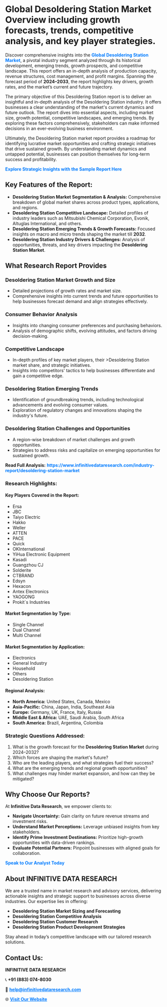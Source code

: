 <h1>Global Desoldering Station Market Overview including growth forecasts, trends, competitive analysis, and key player strategies.</h1>
<p>
Discover comprehensive insights into the 
<a href="https://www.infinitivedataresearch.com/industry-report/desoldering-station-market" rel="dofollow" style="color: #007BFF; text-decoration: none;"><strong>Global Desoldering Station Market</strong></a>, a pivotal industry segment analyzed through its historical development, emerging trends, growth prospects, and competitive landscape. This report offers an in-depth analysis of production capacity, revenue structures, cost management, and profit margins. Spanning the forecast period of <strong>2024–2033</strong>, the report highlights key drivers, growth rates, and the market’s current and future trajectory.
</p>
<p>
The primary objective of this Desoldering Station report is to deliver an insightful and in-depth analysis of the Desoldering Station industry. It offers businesses a clear understanding of the market's current dynamics and future outlook. The report dives into essential aspects, including market size, growth potential, competitive landscapes, and emerging trends. By exploring these factors comprehensively, stakeholders can make informed decisions in an ever-evolving business environment.
</p>
<p>
Ultimately, the Desoldering Station market report provides a roadmap for identifying lucrative market opportunities and crafting strategic initiatives that drive sustained growth. By understanding market dynamics and untapped potential, businesses can position themselves for long-term success and profitability.
</p>
<p>
<a href="https://www.infinitivedataresearch.com/request-sample/reportId=111593" style="color: #007BFF; text-decoration: none;"><strong>Explore Strategic Insights with the Sample Report Here</strong></a>
</p>

<h2>Key Features of the Report:</h2>
<ul>
<li><strong>Desoldering Station Market Segmentation & Analysis:</strong> Comprehensive breakdown of global market shares across product types, applications, and regions.</li>
<li><strong>Desoldering Station Competitive Landscape:</strong> Detailed profiles of industry leaders such as Mitsubishi Chemical Corporation, Evonik, Altuglas International, and others.</li>
<li><strong>Desoldering Station Emerging Trends & Growth Forecasts:</strong> Focused insights on macro and micro trends shaping the market till <strong>2032</strong>.</li>
<li><strong>Desoldering Station Industry Drivers & Challenges:</strong> Analysis of opportunities, threats, and key drivers impacting the <strong>Desoldering Station Market</strong>.</li>
</ul>

<h2>What Research Report Provides</h2>
<h3>Desoldering Station Market Growth and Size</h3>
<ul>
<li>Detailed projections of growth rates and market size.</li>
<li>Comprehensive insights into current trends and future opportunities to help businesses forecast demand and align strategies effectively.</li>
</ul>

<h3>Consumer Behavior Analysis</h3>
<ul>
<li>Insights into changing consumer preferences and purchasing behaviors.</li>
<li>Analysis of demographic shifts, evolving attitudes, and factors driving decision-making.</li>
</ul>

<h3>Competitive Landscape</h3>
<ul>
<li>In-depth profiles of key market players, their >Desoldering Station market share, and strategic initiatives.</li>
<li>Insights into competitors' tactics to help businesses differentiate and gain a competitive edge.</li>
</ul>

<h3>Desoldering Station Emerging Trends</h3>
<ul>
<li>Identification of groundbreaking trends, including technological advancements and evolving consumer values.</li>
<li>Exploration of regulatory changes and innovations shaping the industry's future.</li>
</ul>

<h3>Desoldering Station Challenges and Opportunities</h3>
<ul>
<li>A region-wise breakdown of market challenges and growth opportunities.</li>
<li>Strategies to address risks and capitalize on emerging opportunities for sustained growth.</li>
</ul>
<p><strong>Read Full Analysis:</strong> <a href="https://www.infinitivedataresearch.com/industry-report/desoldering-station-market" rel="dofollow" style="color: #007BFF; text-decoration: none;"><strong>https://www.infinitivedataresearch.com/industry-report/desoldering-station-market</strong></a></p>
<h3>Research Highlights:</h3>
<h4>Key Players Covered in the Report:</h4>
<ul><li>Ersa</li><li>JBC</li><li>Taiyo Electric</li><li>Hakko</li><li>Weller</li><li>ATTEN</li><li>PACE</li><li>Quick</li><li>OKInternational</li><li>YiHua Electronic Equipment</li><li>Kasadi</li><li>Guangzhou CJ</li><li>Solderite</li><li>CTBRAND</li><li>Edsyn</li><li>Hexacon</li><li>Antex Electronics</li><li>YAOGONG</li><li>Prokit`s Industries</li></ul>
<h4>Market Segmentation by Type:</h4>
<ul><li>Single Channel</li><li>Dual Channel</li><li>Multi Channel</li></ul>
<h4>Market Segmentation by Application:</h4>
<ul><li>Electronics</li><li>General Industry</li><li>Household</li><li>Others</li><li>Desoldering Station</li></ul>

<h4>Regional Analysis:</h4>
<ul>
<li><strong>North America:</strong> United States, Canada, Mexico</li>
<li><strong>Asia-Pacific:</strong> China, Japan, India, Southeast Asia</li>
<li><strong>Europe:</strong> Germany, UK, France, Italy, Russia</li>
<li><strong>Middle East & Africa:</strong> UAE, Saudi Arabia, South Africa</li>
<li><strong>South America:</strong> Brazil, Argentina, Colombia</li>
</ul>

<h3>Strategic Questions Addressed:</h3>
<ol>
<li>What is the growth forecast for the <strong>Desoldering Station Market</strong> during 2024–2032?</li>
<li>Which forces are shaping the market's future?</li>
<li>Who are the leading players, and what strategies fuel their success?</li>
<li>What are the emerging trends and regional growth opportunities?</li>
<li>What challenges may hinder market expansion, and how can they be mitigated?</li>
</ol>

<h2>Why Choose Our Reports?</h2>
<p>At <strong>Infinitive Data Research</strong>, we empower clients to:</p>
<ul>
<li><strong>Navigate Uncertainty:</strong> Gain clarity on future revenue streams and investment risks.</li>
<li><strong>Understand Market Perceptions:</strong> Leverage unbiased insights from key stakeholders.</li>
<li><strong>Identify Prime Investment Destinations:</strong> Prioritize high-growth opportunities with data-driven rankings.</li>
<li><strong>Evaluate Potential Partners:</strong> Pinpoint businesses with aligned goals for collaboration.</li>
</ul>
<p><a href="https://www.infinitivedataresearch.com/industry-report/desoldering-station-market" rel="dofollow" style="color: #007BFF; text-decoration: none;"><strong>Speak to Our Analyst Today</strong></a></p>

<h2>About INFINITIVE DATA RESEARCH</h2>
<p>We are a trusted name in market research and advisory services, delivering actionable insights and strategic support to businesses across diverse industries. Our expertise lies in offering:</p>
<ul>
<li><strong>Desoldering Station Market Sizing and Forecasting</strong></li>
<li><strong>Desoldering Station Competitive Analysis</strong></li>
<li><strong>Desoldering Station Customer Research</strong></li>
<li><strong>Desoldering Station Product Development Strategies</strong></li>
</ul>
<p>Stay ahead in today’s competitive landscape with our tailored research solutions.</p>

<h2>Contact Us:</h2>
<p><strong>INFINITIVE DATA RESEARCH</strong></p>
<p>📞 <strong>+91 (883) 074-8030</strong></p>
<p>📧 <strong><a href="mailto:help@infinitivedataresearch.com" style="color: #007BFF;">help@infinitivedataresearch.com</a></strong></p>
<p>🌐 <strong><a href="https://www.infinitivedataresearch.com" rel="dofollow" style="color: #007BFF;">Visit Our Website</a></strong></p>